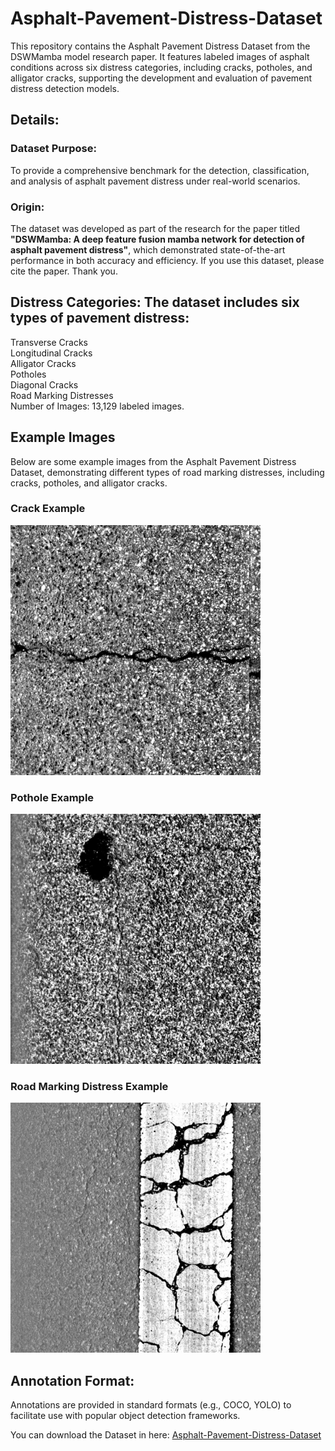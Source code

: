 # Asphalt-Pavement-Distress-Dataset
This repository contains the Asphalt Pavement Distress Dataset from the DSWMamba model research paper. It features labeled images of asphalt conditions across six distress categories, including cracks, potholes, and alligator cracks, supporting the development and evaluation of pavement distress detection models.

## Details:
### Dataset Purpose: 
To provide a comprehensive benchmark for the detection, classification, and analysis of asphalt pavement distress under real-world scenarios.
### Origin: 
The dataset was developed as part of the research for the paper titled **"DSWMamba: A deep feature fusion mamba network for detection of asphalt pavement distress"**, which demonstrated state-of-the-art performance in both accuracy and efficiency. If you use this dataset, please cite the paper. Thank you.

## Distress Categories: The dataset includes six types of pavement distress: <br>
Transverse Cracks <br>
Longitudinal Cracks <br>
Alligator Cracks <br>
Potholes <br>
Diagonal Cracks <br>
Road Marking Distresses <br>
Number of Images: 13,129 labeled images. 

## Example Images

Below are some example images from the Asphalt Pavement Distress Dataset, demonstrating different types of road marking distresses, including cracks, potholes, and alligator cracks.

### Crack Example
<img src="https://github.com/Oct-Sunn/Asphalt-Pavement-Distress-Dataset/blob/main/Example%20pictures/images1.jpg?raw=true" alt="Crack Example" width="400">

### Pothole Example
<img src="https://github.com/Oct-Sunn/Asphalt-Pavement-Distress-Dataset/blob/main/Example%20pictures/images6.jpg?raw=true" alt="Pothole Example" width="400">

### Road Marking Distress Example
<img src="https://github.com/Oct-Sunn/Asphalt-Pavement-Distress-Dataset/blob/main/Example%20pictures/images5.jpg?raw=true" alt="Road Marking Distress Example" width="400">


## Annotation Format: 
Annotations are provided in standard formats (e.g., COCO, YOLO) to facilitate use with popular object detection frameworks.

You can download the Dataset in here: [Asphalt-Pavement-Distress-Dataset](https://drive.google.com/file/d/13eVV1NJdUKmrUlP1Ee7Pw6fxklUQTV07/view?usp=drive_link)
